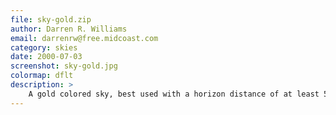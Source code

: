 ```yaml
---
file: sky-gold.zip
author: Darren R. Williams
email: darrenrw@free.midcoast.com
category: skies
date: 2000-07-03
screenshot: sky-gold.jpg
colormap: dflt
description: >
    A gold colored sky, best used with a horizon distance of at least 500.
---
```

